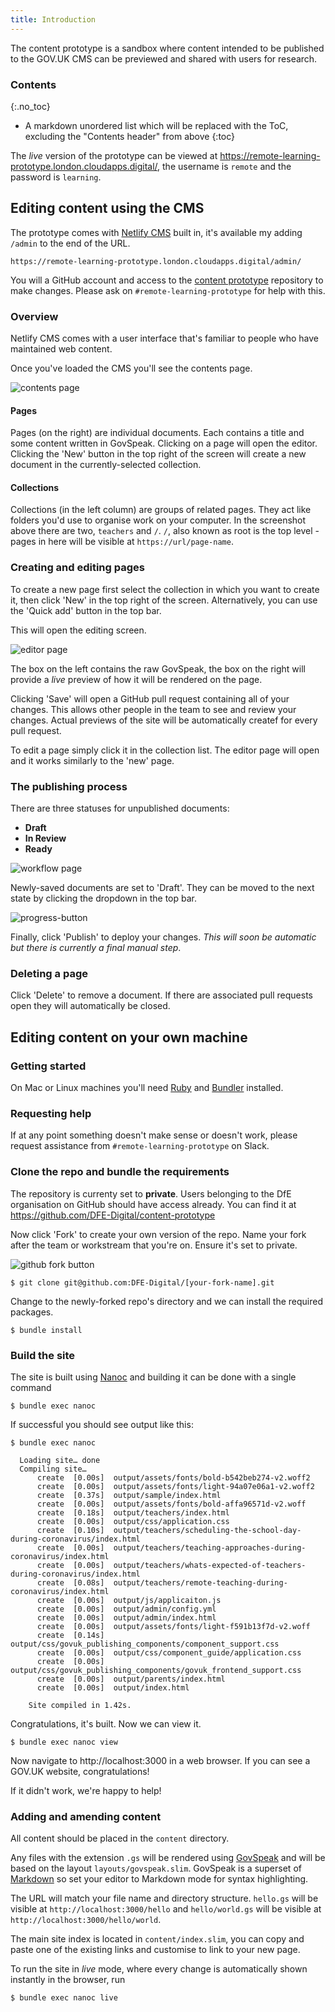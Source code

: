 ```yaml
---
title: Introduction
---
```


The content prototype is a sandbox where content intended to be published to the GOV.UK CMS can be previewed and shared with users for research.

### Contents
{:.no_toc}

* A markdown unordered list which will be replaced with the ToC, excluding the "Contents header" from above
{:toc}

The _live_ version of the prototype can be viewed at https://remote-learning-prototype.london.cloudapps.digital/, the username is `remote` and the password is `learning`.

## Editing content using the CMS

The prototype comes with [Netlify CMS](https://www.netlifycms.org/) built in, it's available my adding
`/admin` to the end of the URL.

```
https://remote-learning-prototype.london.cloudapps.digital/admin/
```

You will a GitHub account and access to the [content prototype](https://github.com/DFE-Digital/content-prototype)
repository to make changes. Please ask on `#remote-learning-prototype` for help with this.

### Overview

Netlify CMS comes with a user interface that's familiar to people who have
maintained web content.

Once you've loaded the CMS you'll see the contents page.

![contents page](/guide/contents-page.png)

#### Pages

Pages (on the right) are individual documents. Each contains a title and some content written in
GovSpeak. Clicking on a page will open the editor. Clicking the 'New' button in the top right of
the screen will create a new document in the currently-selected collection.

#### Collections

Collections (in the left column) are groups of related pages. They act like
folders you'd use to organise work on your computer. In the screenshot above
there are two, `teachers` and `/`. `/`, also known as root is the top level -pages
in here will be visible at `https://url/page-name`.

### Creating and editing pages

To create a new page first select the collection in which you want to create it, then click 'New'
in the top right of the screen. Alternatively, you can use the 'Quick add' button in the top bar.

This will open the editing screen.

![editor page](/guide/editor-page.png)

The box on the left contains the raw GovSpeak, the box on the right will provide a _live_ preview
of how it will be rendered on the page.

Clicking 'Save' will open a GitHub pull request containing all of your changes. This allows other
people in the team to see and review your changes. Actual previews of the site will be automatically
createf for every pull request.

To edit a page simply click it in the collection list. The editor page will open and it works
similarly to the 'new' page.

### The publishing process

There are three statuses for unpublished documents:

* **Draft**
* **In Review**
* **Ready**

![workflow page](/guide/workflow-page.png)

Newly-saved documents are set to 'Draft'. They can be moved to the next state by clicking the 
dropdown in the top bar.

![progress-button](/guide/progress-button.png)

Finally, click 'Publish' to deploy your changes. *This will soon be automatic but there is currently
a final manual step*.

### Deleting a page

Click 'Delete' to remove a document. If there are associated pull requests open
they will automatically be closed.

## Editing content on your own machine

### Getting started

On Mac or Linux machines you'll need [Ruby](https://www.ruby-lang.org/en/) and [Bundler](https://bundler.io/) installed.

### Requesting help

If at any point something doesn't make sense or doesn't work, please request assistance from `#remote-learning-prototype` on Slack.

### Clone the repo and bundle the requirements

The repository is currenty set to **private**. Users belonging to the DfE organisation on GitHub should have access already. You can find it at https://github.com/DFE-Digital/content-prototype

Now click 'Fork' to create your own version of the repo. Name your fork after the team or workstream that you're on. Ensure it's set to private.

![github fork button](/guide/fork-button.png)

    $ git clone git@github.com:DFE-Digital/[your-fork-name].git

Change to the newly-forked repo's directory and we can install the required packages.

    $ bundle install

### Build the site

The site is built using [Nanoc](https://www.nanoc.ws) and building it can be done with a single command

    $ bundle exec nanoc

If successful you should see output like this:

    $ bundle exec nanoc

      Loading site… done
      Compiling site…
          create  [0.00s]  output/assets/fonts/bold-b542beb274-v2.woff2
          create  [0.00s]  output/assets/fonts/light-94a07e06a1-v2.woff2
          create  [0.37s]  output/sample/index.html
          create  [0.00s]  output/assets/fonts/bold-affa96571d-v2.woff
          create  [0.18s]  output/teachers/index.html
          create  [0.00s]  output/css/application.css
          create  [0.10s]  output/teachers/scheduling-the-school-day-during-coronavirus/index.html
          create  [0.00s]  output/teachers/teaching-approaches-during-coronavirus/index.html
          create  [0.00s]  output/teachers/whats-expected-of-teachers-during-coronavirus/index.html
          create  [0.08s]  output/teachers/remote-teaching-during-coronavirus/index.html
          create  [0.00s]  output/js/applicaiton.js
          create  [0.00s]  output/admin/config.yml
          create  [0.00s]  output/admin/index.html
          create  [0.00s]  output/assets/fonts/light-f591b13f7d-v2.woff
          create  [0.14s]  output/css/govuk_publishing_components/component_support.css
          create  [0.00s]  output/css/component_guide/application.css
          create  [0.00s]  output/css/govuk_publishing_components/govuk_frontend_support.css
          create  [0.00s]  output/parents/index.html
          create  [0.00s]  output/index.html

        Site compiled in 1.42s.

Congratulations, it's built. Now we can view it.

    $ bundle exec nanoc view

Now navigate to http://localhost:3000 in a web browser. If you can see a GOV.UK website, congratulations!

If it didn't work, we're happy to help!

### Adding and amending content

All content should be placed in the `content` directory.

Any files with the extension `.gs` will be rendered using [GovSpeak](https://github.com/alphagov/govspeak) and will be based on the layout `layouts/govspeak.slim`. GovSpeak is a superset of [Markdown](https://commonmark.org/) so set your editor to Markdown mode for syntax highlighting.

The URL will match your file name and directory structure. `hello.gs` will be visible at `http://localhost:3000/hello` and `hello/world.gs` will be visible at `http://localhost:3000/hello/world`.

The main site index is located in `content/index.slim`, you can copy and paste one of the existing links and customise to link to your new page.

To run the site in _live_ mode, where every change is automatically shown instantly in the browser, run

    $ bundle exec nanoc live
